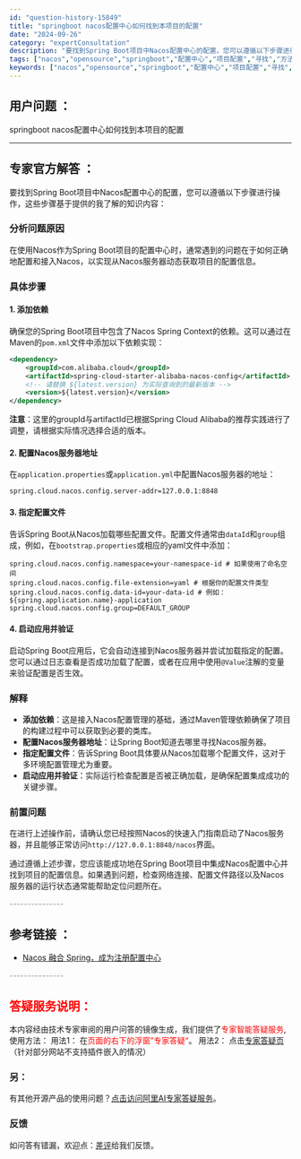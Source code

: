 ```yaml
---
id: "question-history-15849"
title: "springboot nacos配置中心如何找到本项目的配置"
date: "2024-09-26"
category: "expertConsultation"
description: "要找到Spring Boot项目中Nacos配置中心的配置，您可以遵循以下步骤进行操作，这些步骤基于提供的我了解的知识内容：### 分析问题原因在使用Nacos作为Spring Boot项目的配置中心时，通常遇到的问题在于如何正确地配置和接入Nacos，以实现从Nacos服务器动态获取项目的配置信息"
tags: ["nacos","opensource","springboot","配置中心","项目配置","寻找","方法"]
keywords: ["nacos","opensource","springboot","配置中心","项目配置","寻找","方法"]
---
```


## 用户问题 ： 
 springboot nacos配置中心如何找到本项目的配置  

---------------
## 专家官方解答 ：

要找到Spring Boot项目中Nacos配置中心的配置，您可以遵循以下步骤进行操作，这些步骤基于提供的我了解的知识内容：

### 分析问题原因
在使用Nacos作为Spring Boot项目的配置中心时，通常遇到的问题在于如何正确地配置和接入Nacos，以实现从Nacos服务器动态获取项目的配置信息。

### 具体步骤

#### 1. 添加依赖
确保您的Spring Boot项目中包含了Nacos Spring Context的依赖。这可以通过在Maven的`pom.xml`文件中添加以下依赖实现：
```xml
<dependency>
    <groupId>com.alibaba.cloud</groupId>
    <artifactId>spring-cloud-starter-alibaba-nacos-config</artifactId>
    <!-- 请替换 ${latest.version} 为实际查询到的最新版本 -->
    <version>${latest.version}</version>
</dependency>
```
**注意**：这里的groupId与artifactId已根据Spring Cloud Alibaba的推荐实践进行了调整，请根据实际情况选择合适的版本。

#### 2. 配置Nacos服务器地址
在`application.properties`或`application.yml`中配置Nacos服务器的地址：
```properties
spring.cloud.nacos.config.server-addr=127.0.0.1:8848
```

#### 3. 指定配置文件
告诉Spring Boot从Nacos加载哪些配置文件。配置文件通常由`dataId`和`group`组成，例如，在`bootstrap.properties`或相应的yaml文件中添加：
```properties
spring.cloud.nacos.config.namespace=your-namespace-id # 如果使用了命名空间
spring.cloud.nacos.config.file-extension=yaml # 根据你的配置文件类型
spring.cloud.nacos.config.data-id=your-data-id # 例如：${spring.application.name}-application
spring.cloud.nacos.config.group=DEFAULT_GROUP
```

#### 4. 启动应用并验证
启动Spring Boot应用后，它会自动连接到Nacos服务器并尝试加载指定的配置。您可以通过日志查看是否成功加载了配置，或者在应用中使用`@Value`注解的变量来验证配置是否生效。

### 解释
- **添加依赖**：这是接入Nacos配置管理的基础，通过Maven管理依赖确保了项目的构建过程中可以获取到必要的类库。
- **配置Nacos服务器地址**：让Spring Boot知道去哪里寻找Nacos服务器。
- **指定配置文件**：告诉Spring Boot具体要从Nacos加载哪个配置文件，这对于多环境配置管理尤为重要。
- **启动应用并验证**：实际运行检查配置是否被正确加载，是确保配置集成成功的关键步骤。

### 前置问题
在进行上述操作前，请确认您已经按照Nacos的快速入门指南启动了Nacos服务器，并且能够正常访问`http://127.0.0.1:8848/nacos`界面。

通过遵循上述步骤，您应该能成功地在Spring Boot项目中集成Nacos配置中心并找到项目的配置信息。如果遇到问题，检查网络连接、配置文件路径以及Nacos服务器的运行状态通常能帮助定位问题所在。


<font color="#949494">---------------</font> 


## 参考链接 ：

* [Nacos 融合 Spring，成为注册配置中心](https://nacos.io/docs/latest/ecology/use-nacos-with-spring)


 <font color="#949494">---------------</font> 
 


## <font color="#FF0000">答疑服务说明：</font> 

本内容经由技术专家审阅的用户问答的镜像生成，我们提供了<font color="#FF0000">专家智能答疑服务</font>,使用方法：
用法1： 在<font color="#FF0000">页面的右下的浮窗”专家答疑“</font>。
用法2： 点击[专家答疑页](https://answer.opensource.alibaba.com/docs/intro)（针对部分网站不支持插件嵌入的情况）
### 另：


有其他开源产品的使用问题？[点击访问阿里AI专家答疑服务](https://answer.opensource.alibaba.com/docs/intro)。
### 反馈
如问答有错漏，欢迎点：[差评](https://ai.nacos.io/user/feedbackByEnhancerGradePOJOID?enhancerGradePOJOId=15865)给我们反馈。
